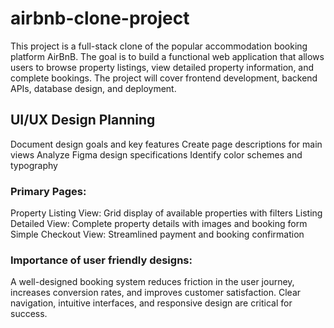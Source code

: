 # airbnb-clone-project
This project is a full-stack clone of the popular accommodation booking platform AirBnB. The goal is to build a functional web application that allows users to browse property listings, view detailed property information, and complete bookings. The project will cover frontend development, backend APIs, database design, and deployment.

## UI/UX Design Planning
Document design goals and key features
Create page descriptions for main views
Analyze Figma design specifications
Identify color schemes and typography

### Primary Pages: 
Property Listing View: Grid display of available properties with filters
Listing Detailed View: Complete property details with images and booking form
Simple Checkout View: Streamlined payment and booking confirmation

### Importance of user friendly designs: 
A well-designed booking system reduces friction in the user journey, increases conversion rates, and improves customer satisfaction. Clear navigation, intuitive interfaces, and responsive design are critical for success.